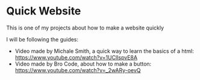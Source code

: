 # Quick Website
 
This is one of my projects about how to make a website quickly

I will be following the guides:
- Video made by Michale Smith, a quick way to learn the basics of a html: https://www.youtube.com/watch?v=1UClIspvE8A
- Video made by Bro Code, about how to make a button: https://www.youtube.com/watch?v=_2wARy-oevQ